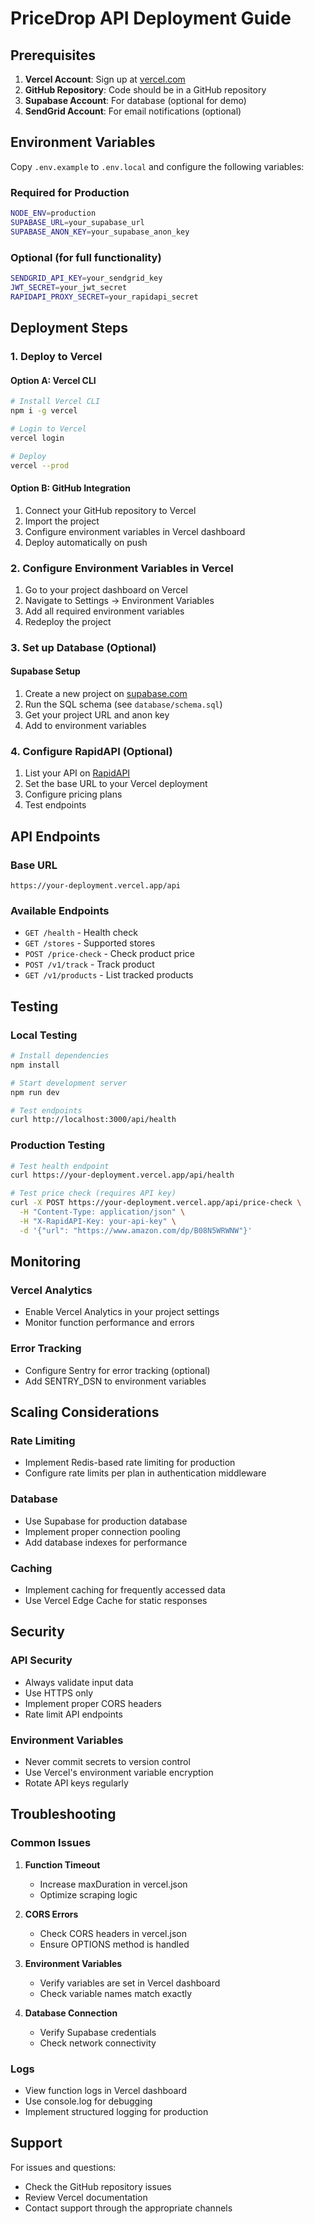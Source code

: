 # PriceDrop API Deployment Guide

## Prerequisites

1. **Vercel Account**: Sign up at [vercel.com](https://vercel.com)
2. **GitHub Repository**: Code should be in a GitHub repository
3. **Supabase Account**: For database (optional for demo)
4. **SendGrid Account**: For email notifications (optional)

## Environment Variables

Copy `.env.example` to `.env.local` and configure the following variables:

### Required for Production
```bash
NODE_ENV=production
SUPABASE_URL=your_supabase_url
SUPABASE_ANON_KEY=your_supabase_anon_key
```

### Optional (for full functionality)
```bash
SENDGRID_API_KEY=your_sendgrid_key
JWT_SECRET=your_jwt_secret
RAPIDAPI_PROXY_SECRET=your_rapidapi_secret
```

## Deployment Steps

### 1. Deploy to Vercel

#### Option A: Vercel CLI
```bash
# Install Vercel CLI
npm i -g vercel

# Login to Vercel
vercel login

# Deploy
vercel --prod
```

#### Option B: GitHub Integration
1. Connect your GitHub repository to Vercel
2. Import the project
3. Configure environment variables in Vercel dashboard
4. Deploy automatically on push

### 2. Configure Environment Variables in Vercel

1. Go to your project dashboard on Vercel
2. Navigate to Settings → Environment Variables
3. Add all required environment variables
4. Redeploy the project

### 3. Set up Database (Optional)

#### Supabase Setup
1. Create a new project on [supabase.com](https://supabase.com)
2. Run the SQL schema (see `database/schema.sql`)
3. Get your project URL and anon key
4. Add to environment variables

### 4. Configure RapidAPI (Optional)

1. List your API on [RapidAPI](https://rapidapi.com)
2. Set the base URL to your Vercel deployment
3. Configure pricing plans
4. Test endpoints

## API Endpoints

### Base URL
```
https://your-deployment.vercel.app/api
```

### Available Endpoints
- `GET /health` - Health check
- `GET /stores` - Supported stores
- `POST /price-check` - Check product price
- `POST /v1/track` - Track product
- `GET /v1/products` - List tracked products

## Testing

### Local Testing
```bash
# Install dependencies
npm install

# Start development server
npm run dev

# Test endpoints
curl http://localhost:3000/api/health
```

### Production Testing
```bash
# Test health endpoint
curl https://your-deployment.vercel.app/api/health

# Test price check (requires API key)
curl -X POST https://your-deployment.vercel.app/api/price-check \
  -H "Content-Type: application/json" \
  -H "X-RapidAPI-Key: your-api-key" \
  -d '{"url": "https://www.amazon.com/dp/B08N5WRWNW"}'
```

## Monitoring

### Vercel Analytics
- Enable Vercel Analytics in your project settings
- Monitor function performance and errors

### Error Tracking
- Configure Sentry for error tracking (optional)
- Add SENTRY_DSN to environment variables

## Scaling Considerations

### Rate Limiting
- Implement Redis-based rate limiting for production
- Configure rate limits per plan in authentication middleware

### Database
- Use Supabase for production database
- Implement proper connection pooling
- Add database indexes for performance

### Caching
- Implement caching for frequently accessed data
- Use Vercel Edge Cache for static responses

## Security

### API Security
- Always validate input data
- Use HTTPS only
- Implement proper CORS headers
- Rate limit API endpoints

### Environment Variables
- Never commit secrets to version control
- Use Vercel's environment variable encryption
- Rotate API keys regularly

## Troubleshooting

### Common Issues

1. **Function Timeout**
   - Increase maxDuration in vercel.json
   - Optimize scraping logic

2. **CORS Errors**
   - Check CORS headers in vercel.json
   - Ensure OPTIONS method is handled

3. **Environment Variables**
   - Verify variables are set in Vercel dashboard
   - Check variable names match exactly

4. **Database Connection**
   - Verify Supabase credentials
   - Check network connectivity

### Logs
- View function logs in Vercel dashboard
- Use console.log for debugging
- Implement structured logging for production

## Support

For issues and questions:
- Check the GitHub repository issues
- Review Vercel documentation
- Contact support through the appropriate channels

